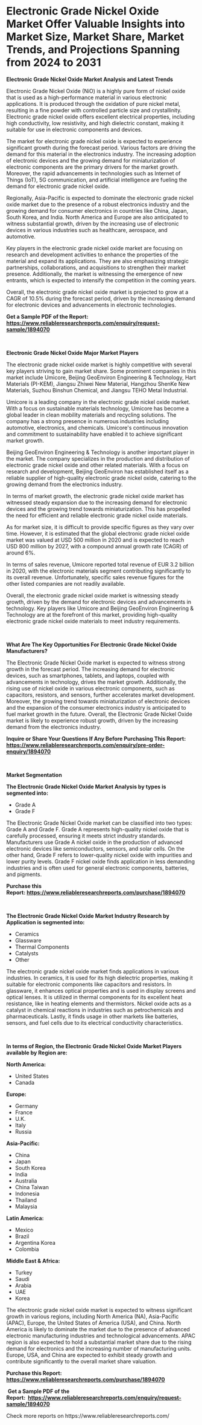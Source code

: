 <p><h1>Electronic Grade Nickel Oxide Market Offer Valuable Insights into Market Size, Market Share, Market Trends, and Projections Spanning from 2024 to 2031</h1></p><p><strong>Electronic Grade Nickel Oxide Market Analysis and Latest Trends</strong></p>
<p><p>Electronic Grade Nickel Oxide (NiO) is a highly pure form of nickel oxide that is used as a high-performance material in various electronic applications. It is produced through the oxidation of pure nickel metal, resulting in a fine powder with controlled particle size and crystallinity. Electronic grade nickel oxide offers excellent electrical properties, including high conductivity, low resistivity, and high dielectric constant, making it suitable for use in electronic components and devices.</p><p>The market for electronic grade nickel oxide is expected to experience significant growth during the forecast period. Various factors are driving the demand for this material in the electronics industry. The increasing adoption of electronic devices and the growing demand for miniaturization of electronic components are the primary drivers for the market growth. Moreover, the rapid advancements in technologies such as Internet of Things (IoT), 5G communication, and artificial intelligence are fueling the demand for electronic grade nickel oxide.</p><p>Regionally, Asia-Pacific is expected to dominate the electronic grade nickel oxide market due to the presence of a robust electronics industry and the growing demand for consumer electronics in countries like China, Japan, South Korea, and India. North America and Europe are also anticipated to witness substantial growth, driven by the increasing use of electronic devices in various industries such as healthcare, aerospace, and automotive.</p><p>Key players in the electronic grade nickel oxide market are focusing on research and development activities to enhance the properties of the material and expand its applications. They are also emphasizing strategic partnerships, collaborations, and acquisitions to strengthen their market presence. Additionally, the market is witnessing the emergence of new entrants, which is expected to intensify the competition in the coming years.</p><p>Overall, the electronic grade nickel oxide market is projected to grow at a CAGR of 10.5% during the forecast period, driven by the increasing demand for electronic devices and advancements in electronic technologies.</p></p>
<p><strong>Get a Sample PDF of the Report:&nbsp; <a href="https://www.reliableresearchreports.com/enquiry/request-sample/1894070">https://www.reliableresearchreports.com/enquiry/request-sample/1894070</a></strong></p>
<p>&nbsp;</p>
<p><strong>Electronic Grade Nickel Oxide Major Market Players</strong></p>
<p><p>The electronic grade nickel oxide market is highly competitive with several key players striving to gain market share. Some prominent companies in this market include Umicore, Beijing GeoEnviron Engineering & Technology, Hart Materials (PI-KEM), Jiangsu Zhiwei New Material, Hangzhou ShenKe New Materials, Suzhou Binshun Chemical, and Jiangsu TEHO Metal Industrial.</p><p>Umicore is a leading company in the electronic grade nickel oxide market. With a focus on sustainable materials technology, Umicore has become a global leader in clean mobility materials and recycling solutions. The company has a strong presence in numerous industries including automotive, electronics, and chemicals. Umicore's continuous innovation and commitment to sustainability have enabled it to achieve significant market growth.</p><p>Beijing GeoEnviron Engineering & Technology is another important player in the market. The company specializes in the production and distribution of electronic grade nickel oxide and other related materials. With a focus on research and development, Beijing GeoEnviron has established itself as a reliable supplier of high-quality electronic grade nickel oxide, catering to the growing demand from the electronics industry.</p><p>In terms of market growth, the electronic grade nickel oxide market has witnessed steady expansion due to the increasing demand for electronic devices and the growing trend towards miniaturization. This has propelled the need for efficient and reliable electronic grade nickel oxide materials.</p><p>As for market size, it is difficult to provide specific figures as they vary over time. However, it is estimated that the global electronic grade nickel oxide market was valued at USD 500 million in 2020 and is expected to reach USD 800 million by 2027, with a compound annual growth rate (CAGR) of around 6%.</p><p>In terms of sales revenue, Umicore reported total revenue of EUR 3.2 billion in 2020, with the electronic materials segment contributing significantly to its overall revenue. Unfortunately, specific sales revenue figures for the other listed companies are not readily available.</p><p>Overall, the electronic grade nickel oxide market is witnessing steady growth, driven by the demand for electronic devices and advancements in technology. Key players like Umicore and Beijing GeoEnviron Engineering & Technology are at the forefront of this market, providing high-quality electronic grade nickel oxide materials to meet industry requirements.</p></p>
<p>&nbsp;</p>
<p><strong>What Are The Key Opportunities For Electronic Grade Nickel Oxide Manufacturers?</strong></p>
<p><p>The Electronic Grade Nickel Oxide market is expected to witness strong growth in the forecast period. The increasing demand for electronic devices, such as smartphones, tablets, and laptops, coupled with advancements in technology, drives the market growth. Additionally, the rising use of nickel oxide in various electronic components, such as capacitors, resistors, and sensors, further accelerates market development. Moreover, the growing trend towards miniaturization of electronic devices and the expansion of the consumer electronics industry is anticipated to fuel market growth in the future. Overall, the Electronic Grade Nickel Oxide market is likely to experience robust growth, driven by the increasing demand from the electronics industry.</p></p>
<p><strong>Inquire or Share Your Questions If Any Before Purchasing This Report: <a href="https://www.reliableresearchreports.com/enquiry/pre-order-enquiry/1894070">https://www.reliableresearchreports.com/enquiry/pre-order-enquiry/1894070</a></strong></p>
<p>&nbsp;</p>
<p><strong>Market Segmentation</strong></p>
<p><strong>The Electronic Grade Nickel Oxide Market Analysis by types is segmented into:</strong></p>
<p><ul><li>Grade A</li><li>Grade F</li></ul></p>
<p><p>The Electronic Grade Nickel Oxide market can be classified into two types: Grade A and Grade F. Grade A represents high-quality nickel oxide that is carefully processed, ensuring it meets strict industry standards. Manufacturers use Grade A nickel oxide in the production of advanced electronic devices like semiconductors, sensors, and solar cells. On the other hand, Grade F refers to lower-quality nickel oxide with impurities and lower purity levels. Grade F nickel oxide finds application in less demanding industries and is often used for general electronic components, batteries, and pigments.</p></p>
<p><strong>Purchase this Report:&nbsp;<a href="https://www.reliableresearchreports.com/purchase/1894070">https://www.reliableresearchreports.com/purchase/1894070</a></strong></p>
<p>&nbsp;</p>
<p><strong>The Electronic Grade Nickel Oxide Market Industry Research by Application is segmented into:</strong></p>
<p><ul><li>Ceramics</li><li>Glassware</li><li>Thermal Components</li><li>Catalysts</li><li>Other</li></ul></p>
<p><p>The electronic grade nickel oxide market finds applications in various industries. In ceramics, it is used for its high dielectric properties, making it suitable for electronic components like capacitors and resistors. In glassware, it enhances optical properties and is used in display screens and optical lenses. It is utilized in thermal components for its excellent heat resistance, like in heating elements and thermistors. Nickel oxide acts as a catalyst in chemical reactions in industries such as petrochemicals and pharmaceuticals. Lastly, it finds usage in other markets like batteries, sensors, and fuel cells due to its electrical conductivity characteristics.</p></p>
<p>&nbsp;</p>
<p><strong>In terms of Region, the Electronic Grade Nickel Oxide Market Players available by Region are:</strong></p>
<p>
    <p> <strong> North America: </strong>
        <ul>
            <li>United States</li>
            <li>Canada</li>
        </ul>
        </p> 
    <p> <strong> Europe: </strong>
        <ul>
            <li>Germany</li>
            <li>France</li>
            <li>U.K.</li>
            <li>Italy</li>
            <li>Russia</li>
        </ul>
        </p> 
    <p> <strong> Asia-Pacific: </strong>
        <ul>
            <li>China</li>
            <li>Japan</li>
            <li>South Korea</li>
            <li>India</li>
            <li>Australia</li>
            <li>China Taiwan</li>
            <li>Indonesia</li>
            <li>Thailand</li>
            <li>Malaysia</li>
        </ul>
        </p> 
    <p> <strong> Latin America: </strong>
        <ul>
            <li>Mexico</li>
            <li>Brazil</li>
            <li>Argentina Korea</li>
            <li>Colombia</li>
        </ul>
        </p> 
    <p> <strong> Middle East & Africa: </strong>
        <ul>
            <li>Turkey</li>
            <li>Saudi</li>
            <li>Arabia</li>
            <li>UAE</li>
            <li>Korea</li>
        </ul>
    </p>
    </p>
<p><p>The electronic grade nickel oxide market is expected to witness significant growth in various regions, including North America (NA), Asia-Pacific (APAC), Europe, the United States of America (USA), and China. North America is likely to dominate the market due to the presence of advanced electronic manufacturing industries and technological advancements. APAC region is also expected to hold a substantial market share due to the rising demand for electronics and the increasing number of manufacturing units. Europe, USA, and China are expected to exhibit steady growth and contribute significantly to the overall market share valuation.</p></p>
<p><strong>Purchase this Report: <a href="https://www.reliableresearchreports.com/purchase/1894070">https://www.reliableresearchreports.com/purchase/1894070</a></strong></p>
<p>&nbsp;<strong>Get a Sample PDF of the Report:&nbsp;&nbsp;<a href="https://www.reliableresearchreports.com/enquiry/request-sample/1894070">https://www.reliableresearchreports.com/enquiry/request-sample/1894070</a></strong></p>
<p><strong></strong></p>
<p>Check more reports on https://www.reliableresearchreports.com/</p>